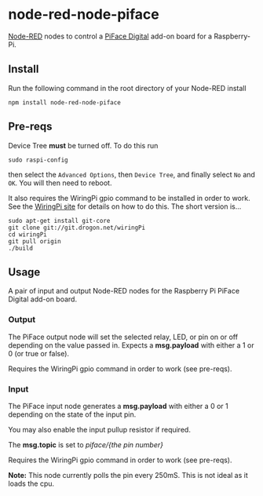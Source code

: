 node-red-node-piface
====================

<a href="http://nodered.org" target="_new">Node-RED</a> nodes to control a
<a href="http://www.piface.org.uk/products/piface_digital/" target="_new">PiFace Digital</a>
add-on board for a Raspberry-Pi.

Install
-------

Run the following command in the root directory of your Node-RED install

    npm install node-red-node-piface


Pre-reqs
--------

Device Tree **must** be turned off. To do this run

    sudo raspi-config

then select the `Advanced Options`, then `Device Tree`, and finally select `No`
and `OK`. You will then need to reboot.

It also requires the WiringPi gpio command to be installed in order to work.
See the <a href="http://wiringpi.com" target="new">WiringPi site</a>
for details on how to do this. The short version is...

    sudo apt-get install git-core
    git clone git://git.drogon.net/wiringPi
    cd wiringPi
    git pull origin
    ./build

Usage
-----

A pair of input and output Node-RED nodes for the Raspberry Pi PiFace Digital
add-on board.

### Output

The PiFace output node will set the selected relay, LED, or pin on or off
depending on the value passed in. Expects a <b>msg.payload</b> with either a
1 or 0 (or true or false).

Requires the WiringPi gpio command in order to work (see pre-reqs).

### Input

The PiFace input node generates a <b>msg.payload</b> with either a 0 or 1
depending on the state of the input pin.

You may also enable the input pullup resistor if required.

The <b>msg.topic</b> is set to <i>piface/{the pin number}</i>

Requires the WiringPi gpio command in order to work (see pre-reqs).

<b>Note:</b> This node currently polls the pin every 250mS. This is not ideal
as it loads the cpu.
